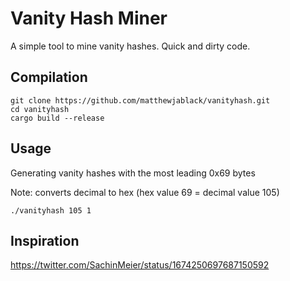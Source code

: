 # Vanity Hash Miner

A simple tool to mine vanity hashes. Quick and dirty code.

## Compilation

```
git clone https://github.com/matthewjablack/vanityhash.git
cd vanityhash
cargo build --release
```

## Usage

Generating vanity hashes with the most leading 0x69 bytes

Note: converts decimal to hex (hex value 69 = decimal value 105)

```
./vanityhash 105 1
```

## Inspiration

https://twitter.com/SachinMeier/status/1674250697687150592
